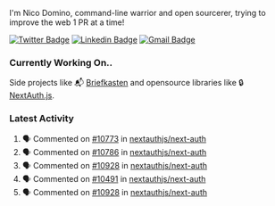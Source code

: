 
I'm Nico Domino, command-line warrior and open sourcerer, trying to improve the web 1 PR at a time!

[![Twitter Badge](https://img.shields.io/badge/-@ndom91-1ca0f1?style=flat-square&labelColor=1ca0f1&logo=twitter&logoColor=white&link=https://twitter.com/ndom91)](https://twitter.com/ndom91) [![Linkedin Badge](https://img.shields.io/badge/-ndom91-blue?style=flat-square&logo=Linkedin&logoColor=white&link=https://www.linkedin.com/in/ndom91/)](https://www.linkedin.com/in/ndom91/) [![Gmail Badge](https://img.shields.io/badge/-yo@ndo.dev-c14438?style=flat-square&logo=mail.ru&logoColor=white&link=mailto:yo@ndo.dev)](mailto:yo@ndo.dev)

### Currently Working On..

Side projects like 📬 [Briefkasten](https://briefkastenhq.com) and opensource libraries like 🔒 [NextAuth.js](https://github.com/nextauthjs/next-auth).

<!--START_SECTION_PROFILE_VIEWS:readme-info-->
<!--END_SECTION_PROFILE_VIEWS:readme-info-->

<!--START_SECTION_DAILY_COMMIT:readme-info-->
<!--END_SECTION_DAILY_COMMIT:readme-info-->

<!--START_SECTION_WEEKLY_COMMIT:readme-info-->
<!--END_SECTION_WEEKLY_COMMIT:readme-info-->

### Latest Activity

<!--START_SECTION:activity-->
1. 🗣 Commented on [#10773](https://github.com/nextauthjs/next-auth/issues/10773#issuecomment-2119815649) in [nextauthjs/next-auth](https://github.com/nextauthjs/next-auth)
2. 🗣 Commented on [#10786](https://github.com/nextauthjs/next-auth/pull/10786#issuecomment-2119803151) in [nextauthjs/next-auth](https://github.com/nextauthjs/next-auth)
3. 🗣 Commented on [#10928](https://github.com/nextauthjs/next-auth/issues/10928#issuecomment-2119299675) in [nextauthjs/next-auth](https://github.com/nextauthjs/next-auth)
4. 🗣 Commented on [#10491](https://github.com/nextauthjs/next-auth/pull/10491#issuecomment-2119291221) in [nextauthjs/next-auth](https://github.com/nextauthjs/next-auth)
5. 🗣 Commented on [#10928](https://github.com/nextauthjs/next-auth/issues/10928#issuecomment-2119290710) in [nextauthjs/next-auth](https://github.com/nextauthjs/next-auth)
<!--END_SECTION:activity-->
